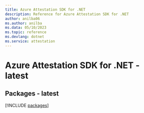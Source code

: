 ```yaml
---
title: Azure Attestation SDK for .NET
description: Reference for Azure Attestation SDK for .NET
author: anilba06
ms.author: anilba
ms.data: 05/10/2023
ms.topic: reference
ms.devlang: dotnet
ms.service: attestation
---
```

# Azure Attestation SDK for .NET - latest
## Packages - latest
[!INCLUDE [packages](attestation-index.md)]